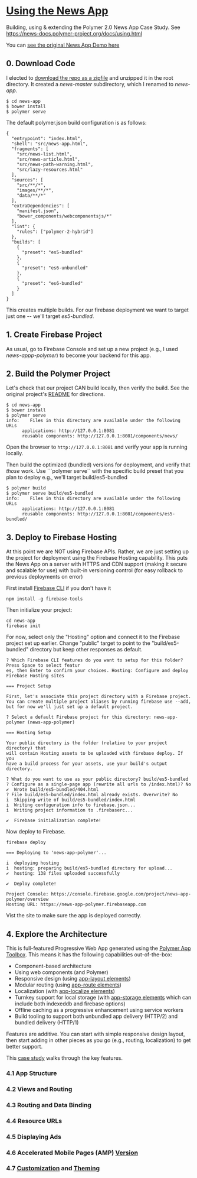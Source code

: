 # [Using the News App](https://news-docs.polymer-project.org/docs/using.html)
Building, using &amp; extending the Polymer 2.0 News App Case Study. See https://news-docs.polymer-project.org/docs/using.html

You can [see the original News App Demo here](https://news.polymer-project.org/)

## 0. Download Code

I elected to [download the repo as a zipfile](https://github.com/Polymer/news) and unzipped it in the root directory. It created a _news-master_ subdirectory, which I renamed to _news-app_.

```
$ cd news-app
$ bower install
$ polymer serve
```

The default polymer.json build configuration is as follows:

```
{
  "entrypoint": "index.html",
  "shell": "src/news-app.html",
  "fragments": [
    "src/news-list.html",
    "src/news-article.html",
    "src/news-path-warning.html",
    "src/lazy-resources.html"
  ],
  "sources": [
    "src/**/*",
    "images/**/*",
    "data/**/*"
  ],
  "extraDependencies": [
    "manifest.json",
    "bower_components/webcomponentsjs/*"
  ],
  "lint": {
    "rules": ["polymer-2-hybrid"]
  },
  "builds": [
    {
      "preset": "es5-bundled"
    },
    {
      "preset": "es6-unbundled"
    },
    {
      "preset": "es6-bundled"
    }
  ]
}
```

This creates multiple builds. For our firebase deployment we want to target just one -- we'll target _es5-bundled_.

## 1. Create Firebase Project

As usual, go to Firebase Console and set up a new project (e.g., I used _news-appp-polymer_) to become your backend for this app.

## 2. Build the Polymer Project

Let's check that our project CAN build locally, then verify the build. See the original project's [README](https://github.com/Polymer/news) for directions.

```
$ cd news-app
$ bower install
$ polymer serve
info:    Files in this directory are available under the following URLs
      applications: http://127.0.0.1:8081
      reusable components: http://127.0.0.1:8081/components/news/
```

Open the browser to ```http://127.0.0.1:8081``` and verify your app is running locally. 

Then build the optimized (bundled) versions for deployment, and verify that *those* work. Use ```polymer serve`` with the specific build preset that you plan to deploy e.g., we'll target build/es5-bundled

```
$ polymer build
$ polymer serve build/es5-bundled
info:    Files in this directory are available under the following URLs
      applications: http://127.0.0.1:8081
      reusable components: http://127.0.0.1:8081/components/es5-bundled/

```

## 3. Deploy to Firebase Hosting

At this point we are NOT using Firebase APIs. Rather, we are just setting up the project for deployment using the Firebase Hosting capability. This puts the News App on a server with HTTPS and CDN support (making it secure and scalable for use) with built-in versioning control (for easy rollback to previous deployments on error)

First install [Firebase CLI](https://github.com/firebase/firebase-tools) if you don't have it
```
npm install -g firebase-tools
```

Then initialize your project:
```
cd news-app
firebase init
```

For now, select only the "Hosting" option and connect it to the Firebase project set up earlier. Change "public" target to point to the "build/es5-bundled" directory but keep other responses as default.

```
? Which Firebase CLI features do you want to setup for this folder? Press Space to select featur
es, then Enter to confirm your choices. Hosting: Configure and deploy Firebase Hosting sites

=== Project Setup

First, let's associate this project directory with a Firebase project.
You can create multiple project aliases by running firebase use --add, 
but for now we'll just set up a default project.

? Select a default Firebase project for this directory: news-app-polymer (news-app-polymer)

=== Hosting Setup

Your public directory is the folder (relative to your project directory) that
will contain Hosting assets to be uploaded with firebase deploy. If you
have a build process for your assets, use your build's output directory.

? What do you want to use as your public directory? build/es5-bundled
? Configure as a single-page app (rewrite all urls to /index.html)? No
✔  Wrote build/es5-bundled/404.html
? File build/es5-bundled/index.html already exists. Overwrite? No
i  Skipping write of build/es5-bundled/index.html
i  Writing configuration info to firebase.json...
i  Writing project information to .firebaserc...

✔  Firebase initialization complete!
```

Now deploy to Firebase.

```
firebase deploy

=== Deploying to 'news-app-polymer'...

i  deploying hosting
i  hosting: preparing build/es5-bundled directory for upload...
✔  hosting: 138 files uploaded successfully

✔  Deploy complete!

Project Console: https://console.firebase.google.com/project/news-app-polymer/overview
Hosting URL: https://news-app-polymer.firebaseapp.com
```

Vist the site to make sure the app is deployed correctly.

## 4. Explore the Architecture

This is full-featured Progressive Web App generated using the [Polymer App Toolbox](https://www.polymer-project.org/2.0/toolbox/). This means it has the following capabilities out-of-the-box:
 * Component-based architecture
 * Using web components (and Polymer)
 * Responsive design (using [app-layout elements](https://www.webcomponents.org/element/PolymerElements/app-layout))
 * Modular routing (using [app-route elements](https://www.webcomponents.org/element/PolymerElements/app-route))
 * Localization (with [app-localize elements](https://www.webcomponents.org/element/PolymerElements/app-localize-behavior))
 * Turnkey support for local storage (with [app-storage elements](https://www.webcomponents.org/element/PolymerElements/app-storage) which can include both indexeddb and firebase options)
 * Offline caching as a progressive enhancement using service workers
 * Build tooling to support both unbundled app delivery (HTTP/2) and bundled delivery (HTTP/1)

Features are additive. You can start with simple responsive design layout, then start adding in other pieces as you go (e.g., routing, localization) to get better support.

This [case study](https://news-docs.polymer-project.org/docs/case-study.html) walks through the key features.

### 4.1 App Structure

### 4.2 Views and Routing

### 4.3 Routing and Data Binding

### 4.4 Resource URLs

### 4.5 Displaying Ads

### 4.6 Accelerated Mobile Pages (AMP) [Version](https://github.com/Polymer/news/tree/amp)

### 4.7 [Customization](https://news-docs.polymer-project.org/docs/using.html) and [Theming](https://news-docs.polymer-project.org/docs/theming.html)

